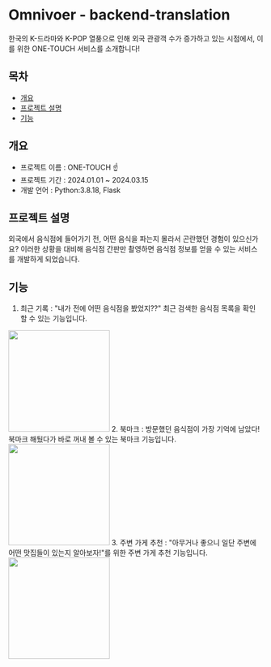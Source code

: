 # Omnivoer - backend-translation

한국의 K-드라마와 K-POP 열풍으로 인해 외국 관광객 수가 증가하고 있는 시점에서, 이를 위한 ONE-TOUCH 서비스를 소개합니다!

## 목차
  - [개요](#개요)
  - [프로젝트 설명](#프로젝트-설명)
  - [기능](#기능)

## 개요
- 프로젝트 이름 : ONE-TOUCH ☝️
- 프로젝트 기간 : 2024.01.01 ~ 2024.03.15
- 개발 언어 : Python:3.8.18, Flask

## 프로젝트 설명
외국에서 음식점에 들어가기 전, 어떤 음식을 파는지 몰라서 곤란했던 경험이 있으신가요? 
이러한 상황을 대비해 음식점 간판만 촬영하면 음식점 정보를 얻을 수 있는 서비스를 개발하게 되었습니다.

## 기능
1. 최근 기록 : "내가 전에 어떤 음식점을 봤었지??" 최근 검색한 음식점 목록을 확인 할 수 있는 기능입니다.
<img src="https://github.com/aws-omnivore/backend-translation/assets/139137529/e5c368cd-1448-4dc8-bbee-049c570d0512" width="200" heigh="400"/>
2. 북마크 : 방문했던 음식점이 가장 기억에 남았다! 북마크 해뒀다가 바로 꺼내 볼 수 있는 북마크 기능입니다.
<img src="https://github.com/aws-omnivore/backend-translation/assets/139137529/724b3dd7-cbf5-4255-acbd-9b96faded4e4" width="200" heigh="400"/>
3. 주변 가게 추천 : "아무거나 좋으니 일단 주변에 어떤 맛집들이 있는지 알아보자!"를 위한 주변 가게 추천 기능입니다.
<img src="https://github.com/aws-omnivore/backend-translation/assets/139137529/69378603-6a56-418b-89dc-2bca10244253" width="200" heigh="400"/>

